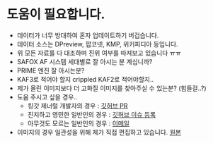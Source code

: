 # 도움이 필요합니다.

- 데이터가 너무 방대하여 혼자 업데이트하기 버겁습니다.
- 데이터 소스는 DPreview, 팝코넷, KMP, 위키피디아 등입니다.
- 위 모든 자료를 다 대조하며 진위 여부를 따져보고 있습니다 ㅠㅠ
- SAFOX AF 시스템 세대별로 잘 아시는 분 계십니까?
- PRIME 엔진 잘 아시는분?
- KAF3로 적어야 할지 crippled KAF2로 적어야할지..
- 제가 올린 이미지보다 더 고화질 이미지를 찾아주실 수 있는분? (힘들걸..?)
- 도움 주시고 싶을 경우..
  - 킹갓 제너럴 개발자의 경우 : [깃허브 PR](https://github.com/miriyas/miriya/blob/main/src/constants/pentaxes/index.ts)
  - 진지하고 영민한 일반인의 경우 : [깃허브 이슈 등록](https://github.com/miriyas/miriya/issues)
  - 아무것도 모르는 일반인의 경우 : [이메일](mailto:miriya.lee@gmail.com)
- 이미지의 경우 일관성을 위해 제가 직접 편집하고 있습니다. [원본](https://github.com/miriyas/miriya/tree/main/reserved/pentaxesOriginal)
